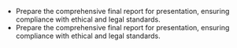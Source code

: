 - Prepare the comprehensive final report for presentation, ensuring compliance with ethical and legal standards.
- Prepare the comprehensive final report for presentation, ensuring compliance with ethical and legal standards.